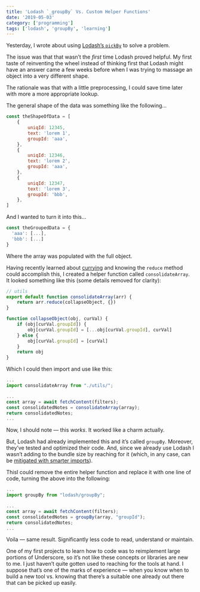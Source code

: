 ```yaml
---
title: 'Lodash `_groupBy` Vs. Custom Helper Functions'
date: '2019-05-03'
category: ['programming']
tags: ['lodash', 'groupBy', 'learning']
---
```


Yesterday, I wrote about using [Lodash’s `pickBy`](https://www.stephencharlesweiss.com/2019-05-02/objects-undefined-values-and-lodash-pickby-identity/) to solve a problem.

The issue was that that wasn’t the _first_ time Lodash proved helpful. My first taste of reinventing the wheel instead of thinking first that Lodash might have an answer came a few weeks before when I was trying to massage an object into a very different shape.

The rationale was that with a little preprocessing, I could save time later with more a more appropriate lookup.

The general shape of the data was something like the following…

```javascript
const theShapeOfData = [
    {
        uniqId: 12345,
        text: 'lorem 1',
        groupId: 'aaa',
    },
    {
        uniqId: 12346,
        text: 'lorem 2',
        groupId: 'aaa',
    },
    {
        uniqId: 12347,
        text: 'lorem 3',
        groupId: 'bbb',
    },
]
```

And I wanted to turn it into this…

```javascript
const theGroupedData = {
  'aaa': [...],
  'bbb': [...]
}
```

Where the array was populated with the full object.

Having recently learned about [currying](https://www.stephencharlesweiss.com/2019-04-13/currying-an-introduction-with-function-declarations-and-expressions/) and knowing the `reduce` method could accomplish this, I created a helper function called `consolidateArray`. It looked something like this (some details removed for clarity):

```javascript
// utils
export default function consolidateArray(arr) {
    return arr.reduce(collapseObject, {})
}

function collapseObject(obj, curVal) {
    if (obj[curVal.groupId]) {
        obj[curVal.groupId] = [...obj[curVal.groupId], curVal]
    } else {
        obj[curVal.groupId] = [curVal]
    }
    return obj
}
```

Which I could then import and use like this:

```javascript
...
import consolidateArray from "./utils/";

...
const array = await fetchContent(filters);
const consolidatedNotes = consolidateArray(array);
return consolidatedNotes;
...
```

Now, I should note — this _works_. It worked like a charm actually.

But, Lodash had already implemented this and it’s called `groupBy`. Moreover, they’ve tested and optimized their code. And, since we already use Lodash I wasn’t adding to the bundle size by reaching for it (which, in any case, can be [mitigated with smarter imports](https://www.stephencharlesweiss.com/2019-04-26/minimizing-bundle-size-by-restructuring-imports/)).

ThisI could remove the entire helper function and replace it with one line of code, turning the above into the following:

```javascript
...
import groupBy from "lodash/groupBy";

...
const array = await fetchContent(filters);
const consolidatedNotes = groupBy(array, "groupId");
return consolidatedNotes;
...
```

Voila — same result. Significantly less code to read, understand or maintain.

One of my first projects to learn how to code was to reimplement large portions of Underscore, so it’s not like these concepts or libraries are new to me. I just haven’t quite gotten used to reaching for the tools at hand. I suppose that’s one of the marks of experience — when you know when to build a new tool vs. knowing that there’s a suitable one already out there that can be picked up easily.
